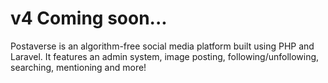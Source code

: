 # v4 Coming soon...
Postaverse is an algorithm-free social media platform built using PHP and Laravel. It features an admin system, image posting, following/unfollowing, searching, mentioning and more!
